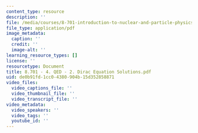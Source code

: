 ```yaml
---
content_type: resource
description: ''
file: /media/courses/8-701-introduction-to-nuclear-and-particle-physics-fall-2020/8701-4-qed-2-dirac-equation-solutions.pdf
file_type: application/pdf
image_metadata:
  caption: ''
  credit: ''
  image-alt: ''
learning_resource_types: []
license: ''
resourcetype: Document
title: 8.701 - 4. QED - 2. Dirac Equation Solutions.pdf
uid: de0b91fd-1cc0-4380-904b-15d352858871
video_files:
  video_captions_file: ''
  video_thumbnail_file: ''
  video_transcript_file: ''
video_metadata:
  video_speakers: ''
  video_tags: ''
  youtube_id: ''
---
```

